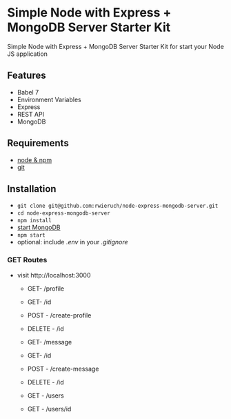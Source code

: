 # Simple Node with Express + MongoDB Server Starter Kit
 Simple Node with Express + MongoDB Server Starter Kit for start your Node JS application 

## Features

* Babel 7
* Environment Variables
* Express
* REST API
* MongoDB

## Requirements

* [node & npm](https://nodejs.org/en/)
* [git](https://github.com/MrMuhammadRizwan/Node-Express-MongoDB-Server-Starter-Kit)

## Installation

* `git clone git@github.com:rwieruch/node-express-mongodb-server.git`
* `cd node-express-mongodb-server`
* `npm install`
* [start MongoDB](https://mongoosejs.com/docs/guide.html)
* `npm start`
* optional: include *.env* in your *.gitignore*

### GET Routes

* visit http://localhost:3000
  * GET- /profile
  * GET- /id
  * POST - /create-profile
  * DELETE - /id

  * GET- /message
  * GET- /id
  * POST - /create-message
  * DELETE - /id

  * GET - /users
  * GET - /users/id


